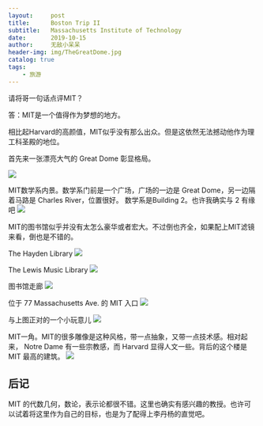 ```yaml
---
layout:     post
title:      Boston Trip II
subtitle:   Massachusetts Institute of Technology
date:       2019-10-15
author:     无敌小呆呆
header-img: img/TheGreatDome.jpg
catalog: true
tags:
    - 旅游
---
```



请将哥一句话点评MIT？

答：MIT是一个值得作为梦想的地方。

相比起Harvard的高颜值，MIT似乎没有那么出众。但是这依然无法撼动他作为理工科圣殿的地位。


首先来一张漂亮大气的 Great Dome 彰显格局。


![](https://github.com/cxjcxj186/MarkdownPhotos/raw/master/Res/MIT%201.jpg)

MIT数学系内景。数学系门前是一个广场，广场的一边是 Great Dome，另一边隔着马路是 Charles River，位置很好。 数学系是Building 2。也许我确实与 2 有缘吧
![](https://github.com/cxjcxj186/MarkdownPhotos/raw/master/Res/MIT%207.jpg)

MIT的图书馆似乎并没有太怎么豪华或者宏大。不过倒也齐全，如果配上MIT滤镜来看，倒也是不错的。

The Hayden Library
![](https://github.com/cxjcxj186/MarkdownPhotos/raw/master/Res/MIT%208.jpg)


The Lewis Music Library
![](https://github.com/cxjcxj186/MarkdownPhotos/raw/master/Res/MIT%203.jpg)

图书馆走廊
![](https://github.com/cxjcxj186/MarkdownPhotos/raw/master/Res/MIT%206.jpg)

位于 77 Massachusetts Ave. 的 MIT 入口
![](https://github.com/cxjcxj186/MarkdownPhotos/raw/master/Res/MIT%204.jpg)

与上图正对的一个小玩意儿
![](https://github.com/cxjcxj186/MarkdownPhotos/raw/master/Res/MIT%205.jpg)

MIT一角。MIT的很多雕像是这种风格，带一点抽象，又带一点技术感。相对起来， Notre Dame 有一些宗教感，而 Harvard 显得人文一些。背后的这个楼是 MIT 最高的建筑。
![](https://github.com/cxjcxj186/MarkdownPhotos/raw/master/Res/MIT%202.jpg)

## 后记
MIT 的代数几何，数论，表示论都很不错。这里也确实有感兴趣的教授。也许可以试着将这里作为自己的目标，也是为了配得上李丹杨的直觉吧。

